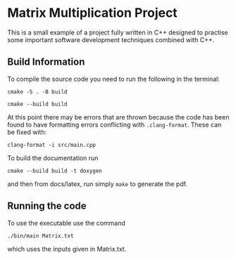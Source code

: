 # Matrix Multiplication Project

This is a small example of a project fully written in C++ designed to practise some important software development techniques combined with C++.

## Build Information

To compile the source code you need to run the following in the terminal:

`cmake -S . -B build`

`cmake --build build`

At this point there may be errors that are thrown because the code has been found to have formatting errors conflicting with `.clang-format`. These can be fixed with:

`clang-format -i src/main.cpp`

To build the documentation run

`cmake --build build -t doxygen`

and then from docs/latex, run simply `make` to generate the pdf.

## Running the code

To use the executable use the command

`./bin/main Matrix.txt`

which uses the inputs given in Matrix.txt.